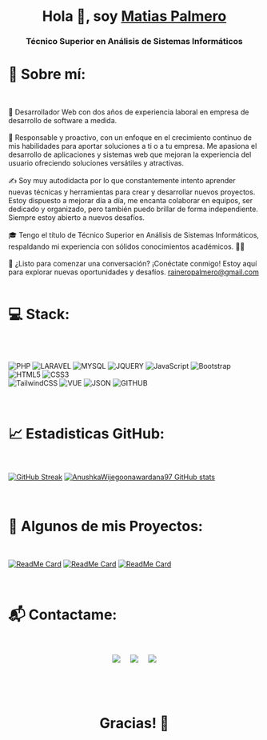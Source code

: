 <h1 align="center">Hola 👋, soy <a href="https://github.com/MatiasPalmero99/" target="blank">
Matias Palmero</a></h1>
<h3 align="center">Técnico Superior en Análisis de Sistemas Informáticos</h3>

# 💫 Sobre mí:
<br>

🚀  Desarrollador Web con dos años de experiencia laboral en empresa de desarrollo de software a medida.<br><br>
🤝 Responsable y proactivo, con un enfoque en el crecimiento continuo de mis habilidades para aportar soluciones a ti o a tu empresa. Me apasiona el desarrollo de aplicaciones y sistemas web que mejoran la experiencia del usuario ofreciendo soluciones versátiles y atractivas.<br><br>
✍️ Soy muy autodidacta por lo que constantemente intento aprender nuevas técnicas y herramientas para crear y desarrollar nuevos proyectos. Estoy dispuesto a mejorar día a día, me encanta colaborar en equipos, ser dedicado y organizado, pero también puedo brillar de forma independiente. Siempre estoy abierto a nuevos desafíos.<br><br>
🎓 Tengo el título de Técnico Superior en Análisis de Sistemas Informáticos, respaldando mi experiencia con sólidos conocimientos académicos. 👨‍🎓<br><br>
📧 ¿Listo para comenzar una conversación? ¡Conéctate conmigo! Estoy aquí para explorar nuevas oportunidades y desafíos.
raineropalmero@gmail.com <br><br>

# 💻 Stack:
<br>
<br>

![PHP](https://img.shields.io/badge/PHP-777BB4?style=for-the-badge&logo=php&logoColor=white) 
![LARAVEL](https://img.shields.io/badge/Laravel-FF2D20?style=for-the-badge&logo=laravel&logoColor=white) 
![MYSQL](https://img.shields.io/badge/MySQL-00000F?style=for-the-badge&logo=mysql&logoColor=white) 
![JQUERY](https://img.shields.io/badge/jQuery-0769AD?style=for-the-badge&logo=jquery&logoColor=white) 
![JavaScript](https://img.shields.io/badge/javascript-%23323330.svg?style=for-the-badge&logo=javascript&logoColor=%23F7DF1E)
![Bootstrap](https://img.shields.io/badge/bootstrap-%23563D7C.svg?style=for-the-badge&logo=bootstrap&logoColor=white) 
![HTML5](https://img.shields.io/badge/html5-%23E34F26.svg?style=for-the-badge&logo=html5&logoColor=white) 
![CSS3](https://img.shields.io/badge/css3-%231572B6.svg?style=for-the-badge&logo=css3&logoColor=white)  
![TailwindCSS](https://img.shields.io/badge/tailwindcss-%2338B2AC.svg?style=for-the-badge&logo=tailwind-css&logoColor=white) 
![VUE](https://img.shields.io/badge/Vue.js-35495E?style=for-the-badge&logo=vue.js&logoColor=4FC08D)
![JSON](https://img.shields.io/badge/json%20web%20tokens-323330?style=for-the-badge&logo=json-web-tokens&logoColor=pink)
![GITHUB](https://img.shields.io/badge/GitHub-100000?style=for-the-badge&logo=github&logoColor=white)
<br>
<br>
<br>


# 📈 Estadisticas GitHub:

<br>

[![GitHub Streak](https://github-readme-streak-stats.herokuapp.com?user=MatiasPalmero99&theme=algolia&date_format=M%20j%5B%2C%20Y%5D)](https://git.io/streak-stats) 
[![AnushkaWijegoonawardana97 GitHub stats](https://github-readme-stats.vercel.app/api?username=MatiasPalmero99&theme=algolia)](https://github.com/AnushkaWijegoonawardana97/github-readme-stats) 
<br>
<br>
<br>


# 🎨 Algunos de mis Proyectos:

<br>
  
[![ReadMe Card](https://github-readme-stats.vercel.app/api/pin/?username=MatiasPalmero99&repo=sistema_ventas)](https://github.com/MatiasPalmero99/sistema_ventas)
[![ReadMe Card](https://github-readme-stats.vercel.app/api/pin/?username=MatiasPalmero99&repo=tribuno)](https://github.com/MatiasPalmero99/tribuno)
[![ReadMe Card](https://github-readme-stats.vercel.app/api/pin/?username=MatiasPalmero99&repo=tribuno_base)](https://github.com/MatiasPalmero99/tribuno_base)
<br>
<br>
<br>

# 📬 Contactame:
<br>
<p align="center">
<a href="https://www.linkedin.com/in/matias-palmero/" target="blank"><img align="center" src="https://img.shields.io/badge/Matias Palmero-0077B5?style=for-the-badge&logo=linkedin&logoColor=white" /></a> &nbsp;&nbsp;&nbsp;  <a href="raineropalmero@gmail.com" target="blank"><img align="center" src="https://img.shields.io/badge/raineropalmero@gmail.com-D14836?style=for-the-badge&logo=gmail&logoColor=white" /></a>    &nbsp;&nbsp;&nbsp;       <a href="https://github.com/MatiasPalmero99" target="blank"><img align="center" src="https://img.shields.io/badge/MatiasPalmero99-100000?style=for-the-badge&logo=github&logoColor=white" /></a>
</p>
<br>
<br>
<br>

<h1 align="center">Gracias! 🤵 </h1>
